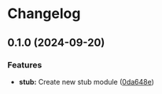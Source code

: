 # Changelog

## 0.1.0 (2024-09-20)


### Features

* **stub:** Create new stub module ([0da648e](https://github.com/rafaesin/wedobetestin/commit/0da648ea2f58a0296ad3db096f200d718ed314e3))
